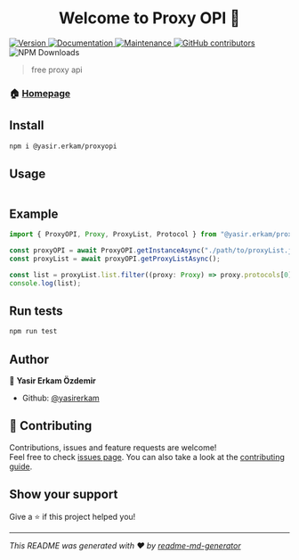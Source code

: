 <h1 align="center">Welcome to Proxy OPI 👋</h1>
<p>
  <a href="https://www.npmjs.com/package/@yasir.erkam/proxyopi" target="_blank">
    <img alt="Version" src="https://img.shields.io/npm/v/@yasir.erkam/proxyopi.svg">
  </a>
  <a href="https://github.com/yasirerkam/proxyOPI#readme" target="_blank">
    <img alt="Documentation" src="https://img.shields.io/badge/documentation-yes-brightgreen.svg" />
  </a>
  <a href="https://github.com/yasirerkam/proxyOPI/graphs/commit-activity" target="_blank">
    <img alt="Maintenance" src="https://img.shields.io/badge/Maintained%3F-yes-green.svg" />
  </a>
  <a href="https://github.com/yasirerkam/proxyOPI/" target="_blank">
    <img alt="GitHub contributors" src="https://img.shields.io/github/contributors-anon/yasirerkam/proxyOPI">
   </a>
   
   <img alt="NPM Downloads" src="https://img.shields.io/npm/dm/%40yasir.erkam%2Fproxyopi">
</p>

> free proxy api

### 🏠 [Homepage](https://github.com/yasirerkam/proxyOPI#readme)

## Install

```sh
npm i @yasir.erkam/proxyopi
```

## Usage

```Typescript
```

## Example

```	Typescript
import { ProxyOPI, Proxy, ProxyList, Protocol } from "@yasir.erkam/proxyopi";

const proxyOPI = await ProxyOPI.getInstanceAsync("./path/to/proxyList.json");
const proxyList = await proxyOPI.getProxyListAsync();

const list = proxyList.list.filter((proxy: Proxy) => proxy.protocols[0] === Protocol.http || proxy.protocols[0] === Protocol.https);
console.log(list);
```	

## Run tests

```sh
npm run test
```

## Author

👤 **Yasir Erkam Özdemir**

* Github: [@yasirerkam](https://github.com/yasirerkam)

## 🤝 Contributing

Contributions, issues and feature requests are welcome!<br />Feel free to check [issues page](https://github.com/owner/project/issues). You can also take a look at the [contributing guide](https://github.com/yasirerkam/proxyOPI/blob/master/CONTRIBUTING.md).

## Show your support

Give a ⭐️ if this project helped you!

***
_This README was generated with ❤️ by [readme-md-generator](https://github.com/kefranabg/readme-md-generator)_
